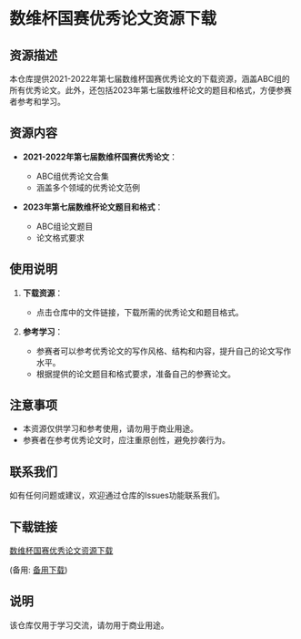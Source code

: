 # 数维杯国赛优秀论文资源下载

## 资源描述

本仓库提供2021-2022年第七届数维杯国赛优秀论文的下载资源，涵盖ABC组的所有优秀论文。此外，还包括2023年第七届数维杯论文的题目和格式，方便参赛者参考和学习。

## 资源内容

- **2021-2022年第七届数维杯国赛优秀论文**：
  - ABC组优秀论文合集
  - 涵盖多个领域的优秀论文范例

- **2023年第七届数维杯论文题目和格式**：
  - ABC组论文题目
  - 论文格式要求

## 使用说明

1. **下载资源**：
   - 点击仓库中的文件链接，下载所需的优秀论文和题目格式。

2. **参考学习**：
   - 参赛者可以参考优秀论文的写作风格、结构和内容，提升自己的论文写作水平。
   - 根据提供的论文题目和格式要求，准备自己的参赛论文。

## 注意事项

- 本资源仅供学习和参考使用，请勿用于商业用途。
- 参赛者在参考优秀论文时，应注重原创性，避免抄袭行为。

## 联系我们

如有任何问题或建议，欢迎通过仓库的Issues功能联系我们。

## 下载链接
[数维杯国赛优秀论文资源下载](https://pan.quark.cn/s/0da6fd0a0a1f) 

(备用: [备用下载](https://pan.baidu.com/s/1eezDC4N-GClfbWI5kU3U0w?pwd=1234))

## 说明

该仓库仅用于学习交流，请勿用于商业用途。
